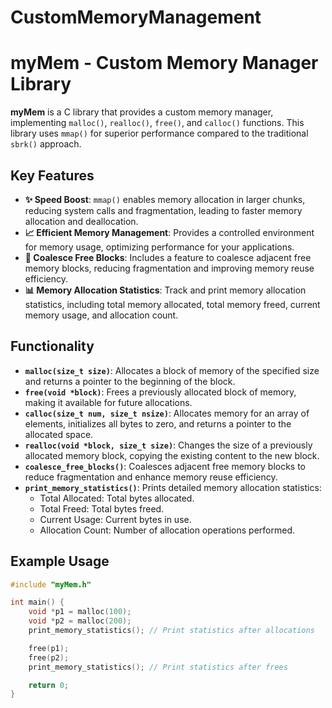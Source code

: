 # CustomMemoryManagement
# myMem - Custom Memory Manager Library

**myMem** is a C library that provides a custom memory manager, implementing `malloc()`, `realloc()`, `free()`, and `calloc()` functions. This library uses `mmap()` for superior performance compared to the traditional `sbrk()` approach.

## Key Features

- **✨ Speed Boost**: `mmap()` enables memory allocation in larger chunks, reducing system calls and fragmentation, leading to faster memory allocation and deallocation.
- **📈 Efficient Memory Management**: Provides a controlled environment for memory usage, optimizing performance for your applications.
- **🔄 Coalesce Free Blocks**: Includes a feature to coalesce adjacent free memory blocks, reducing fragmentation and improving memory reuse efficiency.
- **📊 Memory Allocation Statistics**: Track and print memory allocation statistics, including total memory allocated, total memory freed, current memory usage, and allocation count.

## Functionality

- **`malloc(size_t size)`**: Allocates a block of memory of the specified size and returns a pointer to the beginning of the block.
- **`free(void *block)`**: Frees a previously allocated block of memory, making it available for future allocations.
- **`calloc(size_t num, size_t nsize)`**: Allocates memory for an array of elements, initializes all bytes to zero, and returns a pointer to the allocated space.
- **`realloc(void *block, size_t size)`**: Changes the size of a previously allocated memory block, copying the existing content to the new block.
- **`coalesce_free_blocks()`**: Coalesces adjacent free memory blocks to reduce fragmentation and enhance memory reuse efficiency.
- **`print_memory_statistics()`**: Prints detailed memory allocation statistics:
  - Total Allocated: Total bytes allocated.
  - Total Freed: Total bytes freed.
  - Current Usage: Current bytes in use.
  - Allocation Count: Number of allocation operations performed.

## Example Usage

```c
#include "myMem.h"

int main() {
    void *p1 = malloc(100);
    void *p2 = malloc(200);
    print_memory_statistics(); // Print statistics after allocations

    free(p1);
    free(p2);
    print_memory_statistics(); // Print statistics after frees

    return 0;
}
